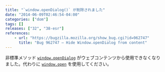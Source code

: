 ```yaml
---
title: "`window.openDialog()` が削除されました"
date: "2014-06-09T02:46:54-04:00"
categories: ["dom"]
tags: []
releases: ["32", "38-esr"]
references:
    - url: "https://bugzilla.mozilla.org/show_bug.cgi?id=962747"
      title: "Bug 962747 – Hide Window.openDialog from content"
---
```

非標準メソッド [`window.openDialog`](https://developer.mozilla.org/docs/Web/API/window.openDialog) がウェブコンテンツから使用できなくなりました。代わりに [`window.open`](https://developer.mozilla.org/docs/Web/API/window.open) を使用してください。
